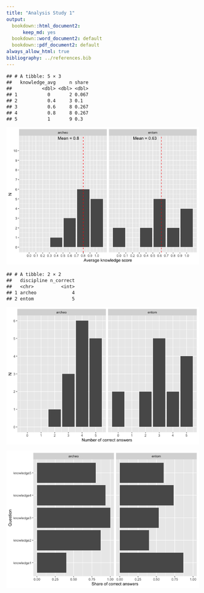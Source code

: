 ```yaml
---
title: "Analysis Study 1"
output:
  bookdown::html_document2:
      keep_md: yes
  bookdown::word_document2: default
  bookdown::pdf_document2: default
always_allow_html: true
bibliography: ../references.bib
---
```









```
## # A tibble: 5 × 3
##   knowledge_avg     n share
##           <dbl> <dbl> <dbl>
## 1           0       2 0.067
## 2           0.4     3 0.1  
## 3           0.6     8 0.267
## 4           0.8     8 0.267
## 5           1       9 0.3
```

![](analysis_files/figure-html/unnamed-chunk-3-1.png)<!-- -->


```
## # A tibble: 2 × 2
##   discipline n_correct
##   <chr>          <int>
## 1 archeo             4
## 2 entom              5
```

![](analysis_files/figure-html/main-results-1.png)<!-- -->

![](analysis_files/figure-html/results-by-question-1.png)<!-- -->


